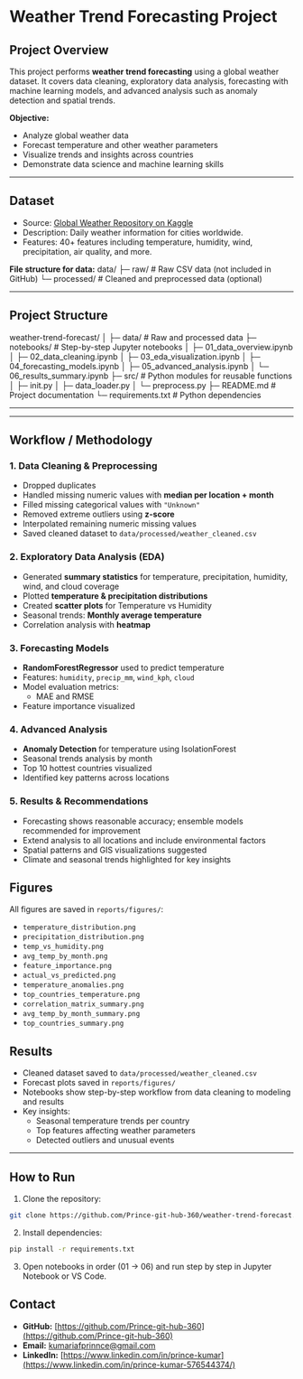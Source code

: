 # Weather Trend Forecasting Project

## **Project Overview**
This project performs **weather trend forecasting** using a global weather dataset. It covers data cleaning, exploratory data analysis, forecasting with machine learning models, and advanced analysis such as anomaly detection and spatial trends.

**Objective:**  
- Analyze global weather data  
- Forecast temperature and other weather parameters  
- Visualize trends and insights across countries  
- Demonstrate data science and machine learning skills

---

## **Dataset**
- Source: [Global Weather Repository on Kaggle](https://www.kaggle.com/datasets/nelgiriyewithana/global-weather-repository/code)  
- Description: Daily weather information for cities worldwide.  
- Features: 40+ features including temperature, humidity, wind, precipitation, air quality, and more.

**File structure for data:**
data/
├─ raw/ # Raw CSV data (not included in GitHub)
└─ processed/ # Cleaned and preprocessed data (optional)

---

##  **Project Structure**
weather-trend-forecast/
│
├─ data/ # Raw and processed data
├─ notebooks/ # Step-by-step Jupyter notebooks
│ ├─ 01_data_overview.ipynb
│ ├─ 02_data_cleaning.ipynb
│ ├─ 03_eda_visualization.ipynb
│ ├─ 04_forecasting_models.ipynb
│ ├─ 05_advanced_analysis.ipynb
│ └─ 06_results_summary.ipynb
├─ src/ # Python modules for reusable functions
│ ├─ init.py
│ ├─ data_loader.py
│ └─ preprocess.py
├─ README.md # Project documentation
└─ requirements.txt # Python dependencies

---


---


## Workflow / Methodology

### 1. Data Cleaning & Preprocessing
- Dropped duplicates
- Handled missing numeric values with **median per location + month**
- Filled missing categorical values with `"Unknown"`
- Removed extreme outliers using **z-score**
- Interpolated remaining numeric missing values
- Saved cleaned dataset to `data/processed/weather_cleaned.csv`

### 2. Exploratory Data Analysis (EDA)
- Generated **summary statistics** for temperature, precipitation, humidity, wind, and cloud coverage
- Plotted **temperature & precipitation distributions**
- Created **scatter plots** for Temperature vs Humidity
- Seasonal trends: **Monthly average temperature**
- Correlation analysis with **heatmap**

### 3. Forecasting Models
- **RandomForestRegressor** used to predict temperature
- Features: `humidity`, `precip_mm`, `wind_kph`, `cloud`
- Model evaluation metrics:
  - MAE and RMSE
- Feature importance visualized

### 4. Advanced Analysis
- **Anomaly Detection** for temperature using IsolationForest
- Seasonal trends analysis by month
- Top 10 hottest countries visualized
- Identified key patterns across locations

### 5. Results & Recommendations
- Forecasting shows reasonable accuracy; ensemble models recommended for improvement
- Extend analysis to all locations and include environmental factors
- Spatial patterns and GIS visualizations suggested
- Climate and seasonal trends highlighted for key insights

## Figures
All figures are saved in `reports/figures/`:
- `temperature_distribution.png`
- `precipitation_distribution.png`
- `temp_vs_humidity.png`
- `avg_temp_by_month.png`
- `feature_importance.png`
- `actual_vs_predicted.png`
- `temperature_anomalies.png`
- `top_countries_temperature.png`
- `correlation_matrix_summary.png`
- `avg_temp_by_month_summary.png`
- `top_countries_summary.png`


## **Results**
- Cleaned dataset saved to `data/processed/weather_cleaned.csv`  
- Forecast plots saved in `reports/figures/`  
- Notebooks show step-by-step workflow from data cleaning to modeling and results  
- Key insights:
  - Seasonal temperature trends per country  
  - Top features affecting weather parameters  
  - Detected outliers and unusual events  

---

## **How to Run**

1. Clone the repository:  
```bash
git clone https://github.com/Prince-git-hub-360/weather-trend-forecast.git
```
2. Install dependencies:
```bash 
pip install -r requirements.txt
```
3. Open notebooks in order (01 → 06) and run step by step in Jupyter Notebook or VS Code.

## Contact

- **GitHub:** [https://github.com/Prince-git-hub-360](https://github.com/Prince-git-hub-360)  
- **Email:** kumariafprinnce@gmail.com
- **LinkedIn:** [https://www.linkedin.com/in/prince-kumar](https://www.linkedin.com/in/prince-kumar-576544374/) 
